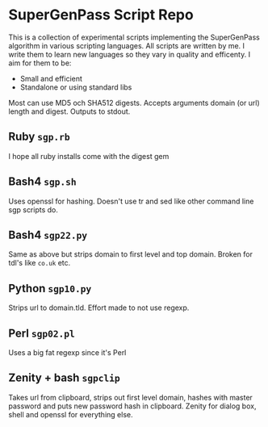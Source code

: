 # SuperGenPass Script Repo
This is a collection of experimental scripts implementing the SuperGenPass algorithm in various scripting languages. All scripts are written by me. I write them to learn new languages so they vary in quality and efficenty.
I aim for them to be:
- Small and efficient
- Standalone or using standard libs

Most can use MD5 och SHA512 digests. Accepts arguments domain (or url) length and digest. Outputs to stdout.

## Ruby `sgp.rb`
I hope all ruby installs come with the digest gem

## Bash4 `sgp.sh`
Uses openssl for hashing. Doesn't use tr and sed like other command line sgp scripts do.

## Bash4 `sgp22.py`
Same as above but strips domain to first level and top domain. Broken for tdl's like `co.uk` etc.

## Python `sgp10.py`
Strips url to domain.tld. Effort made to not use regexp.

## Perl `sgp02.pl`
Uses a big fat regexp since it's Perl

## Zenity + bash `sgpclip`
Takes url from clipboard, strips out first level domain, hashes with master password and puts new password hash in clipboard.
Zenity for dialog box, shell and openssl for everything else.
